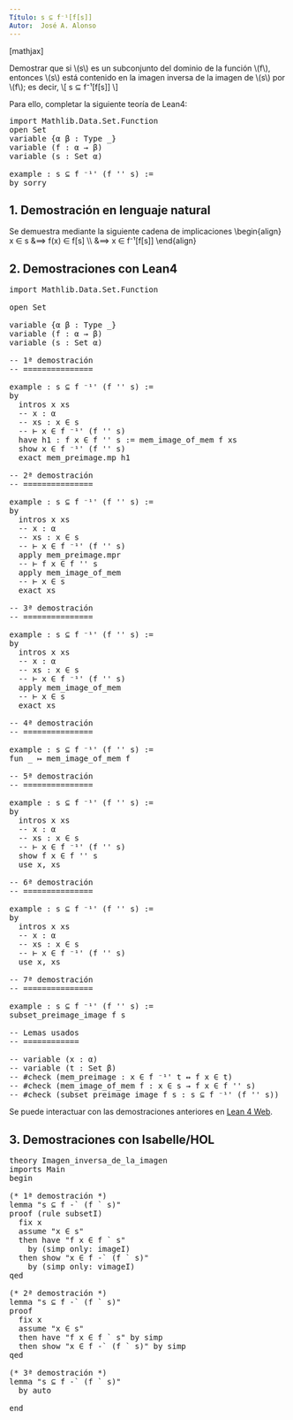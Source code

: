 ```yaml
---
Título: s ⊆ f⁻¹[f[s]​]
Autor:  José A. Alonso
---
```


[mathjax]

Demostrar que si \\(s\\) es un subconjunto del dominio de la función \\(f\\), entonces \\(s\\) está contenido en la imagen inversa de la imagen de \\(s\\) por \\(f\\); es decir,
\\[ s ⊆ f⁻¹[f[s]] \\]

Para ello, completar la siguiente teoría de Lean4:

<pre lang="lean">
import Mathlib.Data.Set.Function
open Set
variable {α β : Type _}
variable (f : α → β)
variable (s : Set α)

example : s ⊆ f ⁻¹' (f '' s) :=
by sorry
</pre>
<!--more-->

<h2>1. Demostración en lenguaje natural</h2>

Se demuestra mediante la siguiente cadena de implicaciones
\\begin{align}
   x ∈ s &⟹ f(x) ∈ f[s] \\\\
         &⟹ x ∈ f⁻¹[f[s]]
\\end{align}

<h2>2. Demostraciones con Lean4</h2>

<pre lang="lean">
import Mathlib.Data.Set.Function

open Set

variable {α β : Type _}
variable (f : α → β)
variable (s : Set α)

-- 1ª demostración
-- ===============

example : s ⊆ f ⁻¹' (f '' s) :=
by
  intros x xs
  -- x : α
  -- xs : x ∈ s
  -- ⊢ x ∈ f ⁻¹' (f '' s)
  have h1 : f x ∈ f '' s := mem_image_of_mem f xs
  show x ∈ f ⁻¹' (f '' s)
  exact mem_preimage.mp h1

-- 2ª demostración
-- ===============

example : s ⊆ f ⁻¹' (f '' s) :=
by
  intros x xs
  -- x : α
  -- xs : x ∈ s
  -- ⊢ x ∈ f ⁻¹' (f '' s)
  apply mem_preimage.mpr
  -- ⊢ f x ∈ f '' s
  apply mem_image_of_mem
  -- ⊢ x ∈ s
  exact xs

-- 3ª demostración
-- ===============

example : s ⊆ f ⁻¹' (f '' s) :=
by
  intros x xs
  -- x : α
  -- xs : x ∈ s
  -- ⊢ x ∈ f ⁻¹' (f '' s)
  apply mem_image_of_mem
  -- ⊢ x ∈ s
  exact xs

-- 4ª demostración
-- ===============

example : s ⊆ f ⁻¹' (f '' s) :=
fun _ ↦ mem_image_of_mem f

-- 5ª demostración
-- ===============

example : s ⊆ f ⁻¹' (f '' s) :=
by
  intros x xs
  -- x : α
  -- xs : x ∈ s
  -- ⊢ x ∈ f ⁻¹' (f '' s)
  show f x ∈ f '' s
  use x, xs

-- 6ª demostración
-- ===============

example : s ⊆ f ⁻¹' (f '' s) :=
by
  intros x xs
  -- x : α
  -- xs : x ∈ s
  -- ⊢ x ∈ f ⁻¹' (f '' s)
  use x, xs

-- 7ª demostración
-- ===============

example : s ⊆ f ⁻¹' (f '' s) :=
subset_preimage_image f s

-- Lemas usados
-- ============

-- variable (x : α)
-- variable (t : Set β)
-- #check (mem_preimage : x ∈ f ⁻¹' t ↔ f x ∈ t)
-- #check (mem_image_of_mem f : x ∈ s → f x ∈ f '' s)
-- #check (subset_preimage_image f s : s ⊆ f ⁻¹' (f '' s))
</pre>

Se puede interactuar con las demostraciones anteriores en <a href="https://live.lean-lang.org/#url=https://raw.githubusercontent.com/jaalonso/Calculemus2/main/src/Imagen_inversa_de_la_imagen.lean" rel="noopener noreferrer" target="_blank">Lean 4 Web</a>.

<h2>3. Demostraciones con Isabelle/HOL</h2>

<pre lang="isar">
theory Imagen_inversa_de_la_imagen
imports Main
begin

(* 1ª demostración *)
lemma "s ⊆ f -` (f ` s)"
proof (rule subsetI)
  fix x
  assume "x ∈ s"
  then have "f x ∈ f ` s"
    by (simp only: imageI)
  then show "x ∈ f -` (f ` s)"
    by (simp only: vimageI)
qed

(* 2ª demostración *)
lemma "s ⊆ f -` (f ` s)"
proof
  fix x
  assume "x ∈ s"
  then have "f x ∈ f ` s" by simp
  then show "x ∈ f -` (f ` s)" by simp
qed

(* 3ª demostración *)
lemma "s ⊆ f -` (f ` s)"
  by auto

end
</pre>
